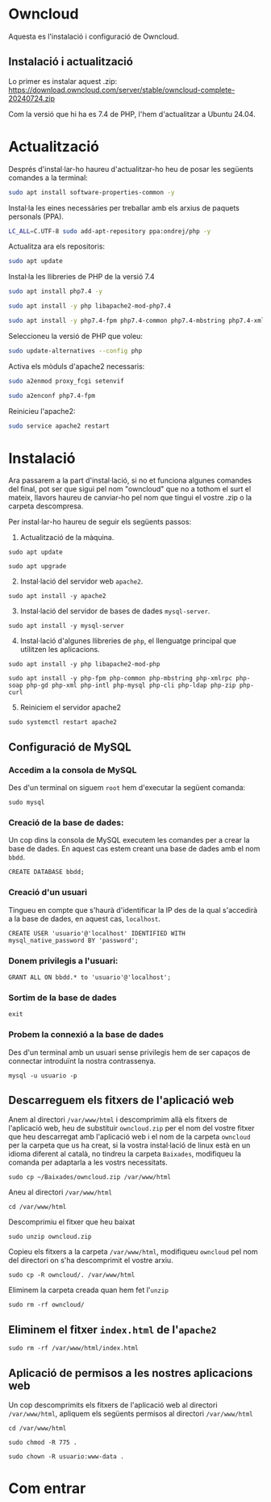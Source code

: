 # Owncloud 

Aquesta es l'instalació i configuració de Owncloud.

## Instalació i actualització

Lo primer es instalar aquest .zip: https://download.owncloud.com/server/stable/owncloud-complete-20240724.zip

Com la versió que hi ha es 7.4 de PHP, l'hem d'actualitzar a Ubuntu 24.04.

# Actualització

Després d'instal·lar-ho haureu d'actualitzar-ho heu de posar les següents comandes a la terminal:
```bash
sudo apt install software-properties-common -y
```

Instal·la les eines necessàries per treballar amb els arxius de paquets personals (PPA).
```bash
LC_ALL=C.UTF-8 sudo add-apt-repository ppa:ondrej/php -y
```

Actualitza ara els repositoris:
```bash
sudo apt update
```

Instal·la les llibreries de PHP de la versió 7.4
```bash
sudo apt install php7.4 -y
```
```bash
sudo apt install -y php libapache2-mod-php7.4
```

```bash
sudo apt install -y php7.4-fpm php7.4-common php7.4-mbstring php7.4-xmlrpc php7.4-soap php7.4-gd php7.4-xml php7.4-intl php7.4-mysql php7.4-cli php7.4-ldap php7.4-zip php7.4-curl
```

Seleccioneu la versió de PHP que voleu:
```bash
sudo update-alternatives --config php
```

Activa els mòduls d'apache2 necessaris:
```bash
sudo a2enmod proxy_fcgi setenvif
```

```bash
sudo a2enconf php7.4-fpm
```

Reinicieu l'apache2:
```bash
sudo service apache2 restart
```
# Instalació

Ara passarem a la part d'instal·lació, si no et funciona algunes comandes del final, pot ser que sigui pel nom "owncloud" que no a tothom el surt el mateix, llavors haureu de canviar-ho pel nom que tingui el vostre .zip o la carpeta descompresa.

Per instal·lar-ho haureu de seguir els següents passos:
1. Actualització de la màquina.
```console
sudo apt update
```
```console
sudo apt upgrade
```

2. Instal·lació del servidor web `apache2`.
```console
sudo apt install -y apache2
```

3. Instal·lació del servidor de bases de dades `mysql-server`.
```console
sudo apt install -y mysql-server
```

4. Instal·lació d'algunes llibreries de `php`, el llenguatge principal que utilitzen les aplicacions.
```console
sudo apt install -y php libapache2-mod-php
```
```console
sudo apt install -y php-fpm php-common php-mbstring php-xmlrpc php-soap php-gd php-xml php-intl php-mysql php-cli php-ldap php-zip php-curl
```

5. Reiniciem el servidor apache2
```console
sudo systemctl restart apache2
```

## Configuració de MySQL
### Accedim a la consola de MySQL
Des d'un terminal on siguem `root` hem d'executar la següent comanda:
```console
sudo mysql
```

### Creació de la base de dades:
Un cop dins la consola de MySQL executem les comandes per a crear la base de dades. En aquest cas estem creant una base de dades amb el nom `bbdd`.

```console
CREATE DATABASE bbdd;
```

### Creació d'un usuari
Tingueu en compte que s'haurà d'identificar la IP des de la qual s'accedirà a la base de dades, en aquest cas, `localhost`.

```console
CREATE USER 'usuario'@'localhost' IDENTIFIED WITH mysql_native_password BY 'password';
```

### Donem privilegis a l'usuari:
```console
GRANT ALL ON bbdd.* to 'usuario'@'localhost';
```

### Sortim de la base de dades
```console
exit
```

### Probem la connexió a la base de dades
Des d'un terminal amb un usuari sense privilegis hem de ser capaços de connectar introduïnt la nostra contrassenya.

```console
mysql -u usuario -p
```

## Descarreguem els fitxers de l'aplicació web
Anem al directori `/var/www/html` i descomprimim allà els fitxers de l'aplicació web, heu de substituir `owncloud.zip` per el nom del vostre fitxer que heu descarregat amb l'aplicació web i el nom de la carpeta `owncloud` per la carpeta que us ha creat, si la vostra instal·lació de linux està en un idioma diferent al català, no tindreu la carpeta `Baixades`, modifiqueu la comanda per adaptarla a les vostrs necessitats.

```console
sudo cp ~/Baixades/owncloud.zip /var/www/html
```
Aneu al directori `/var/www/html`
```console
cd /var/www/html
```
Descomprimiu el fitxer que heu baixat
```console
sudo unzip owncloud.zip
```
Copieu els fitxers a la carpeta `/var/www/html`, modifiqueu `owncloud` pel nom del directori on s'ha descomprimit el vostre arxiu.
```console
sudo cp -R owncloud/. /var/www/html
```
Eliminem la carpeta creada quan hem fet l'`unzip`
```console
sudo rm -rf owncloud/
```

## Eliminem el fitxer `index.html` de l'`apache2`
```console
sudo rm -rf /var/www/html/index.html
```

## Aplicació de permisos a les nostres aplicacions web
Un cop descomprimits els fitxers de l'aplicació web al directori `/var/www/html`, apliquem els següents permisos al directori `/var/www/html`

```console
cd /var/www/html
```
```console
sudo chmod -R 775 .
```
```console
sudo chown -R usuario:www-data .
```

# Com entrar
